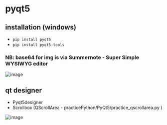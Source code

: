 # pyqt5
## installation (windows)
* `pip install pyqt5`
* `pip install pyqt5-tools`

### NB: base64 for img is via Summernote - Super Simple WYSIWYG editor

![image](https://github.com/jamad/jamad.github.io/assets/949913/fae04ffb-b724-4e8d-bcc2-b3e94ddc185c)

## qt designer
* Pyqt5designer
* Scrollbox (QScrollArea - practicePython/PyQt5/practice_qscrollarea.py )

    
![image](https://github.com/jamad/jamad.github.io/assets/949913/1aa2e378-1ff7-4b6c-be9c-17326fa42c98)
